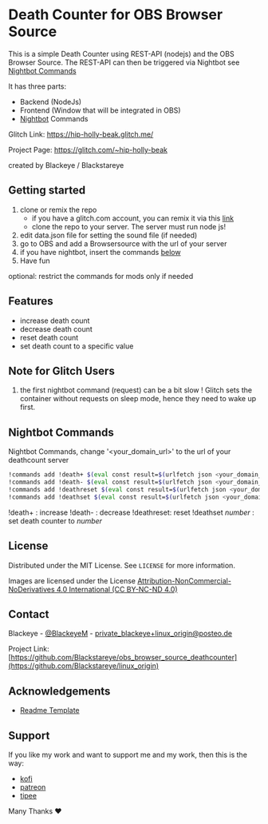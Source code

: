# Death Counter for OBS Browser Source

This is a simple Death Counter using REST-API (nodejs) and the OBS Browser Source.
The REST-API can then be triggered via Nightbot see [Nightbot Commands](#nightbot_commands)

It has three parts:

- Backend (NodeJs)
- Frontend (Window that will be integrated in OBS)
- [Nightbot](https://nightbot.tv) Commands

Glitch Link: <https://hip-holly-beak.glitch.me/>

Project Page: <https://glitch.com/~hip-holly-beak>

created by Blackeye / Blackstareye

## Getting started

1. clone or remix the repo
   * if you have a glitch.com account, you can remix it via this [link](https://glitch.com/~hip-holly-beak)
   * clone the repo to your server. The server must run node js!
2. edit data.json file for setting the sound file (if needed)
2. go to OBS and add a Browsersource with the url of your server
3. if you have nightbot, insert the commands [below](#nightbot_commands)
4. Have fun

optional: restrict the commands for mods only if needed

## Features

- increase death count
- decrease death count
- reset death count
- set death count to a specific value

## Note for Glitch Users

1. the first nightbot command (request) can be a bit slow ! Glitch sets the container without requests on sleep mode, hence they need to wake up first.

## Nightbot Commands

Nightbot Commands, change '<your_domain_url>' to the url of your deathcount server

```sh
!commands add !death+ $(eval const result=$(urlfetch json <your_domain_url>/inc); result["msg"])
!commands add !death- $(eval const result=$(urlfetch json <your_domain_url>/dec); result["msg"])
!commands add !deathreset $(eval const result=$(urlfetch json <your_domain_url>/reset); result["msg"])
!commands add !deathset $(eval const result=$(urlfetch json <your_domain_url>/set?n=$(1)); result["msg"])
```

!death+ : increase
!death- : decrease
!deathreset: reset
!deathset _number_ : set death counter to _number_

<!-- LICENSE -->

## License

Distributed under the MIT License. See `LICENSE` for more information.

Images are licensed under the License [Attribution-NonCommercial-NoDerivatives 4.0 International (CC BY-NC-ND 4.0)](https://creativecommons.org/licenses/by-nc-nd/4.0/)

<!-- CONTACT -->

## Contact

Blackeye - [@BlackeyeM](https://twitter.com/BlackeyeM) - private_blackeye+linux_origin@posteo.de

Project Link: [https://github.com/Blackstareye/obs_browser_source_deathcounter](https://github.com/Blackstareye/linux_origin)

<!-- ACKNOWLEDGEMENTS -->

## Acknowledgements

- [Readme Template](https://github.com/othneildrew/Best-README-Template)

## Support

If you like my work and want to support me and my work, then this is the way:

- [kofi](https://ko-fi.com/black_eye)
- [patreon](https://www.patreon.com/black_eye_s?fan_landing=true)
- [tipee](https://www.tipeeestream.com/blackeye/donation)

Many Thanks ♥
